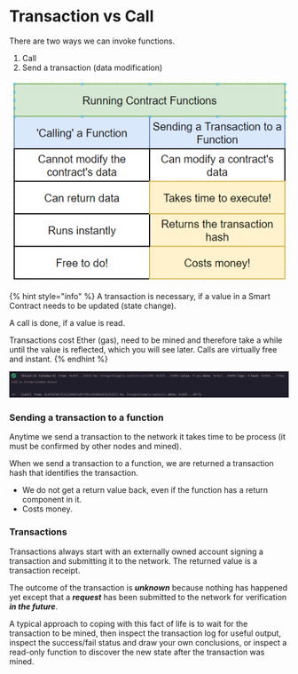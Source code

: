 # Transaction vs Call

There are two ways we can invoke functions.

1. Call
2. Send a transaction (data modification)

![](<../../../.gitbook/assets/image (51).png>)

{% hint style="info" %}
A transaction is necessary, if a value in a Smart Contract needs to be updated (state change).&#x20;

A call is done, if a value is read.&#x20;

Transactions cost Ether (gas), need to be mined and therefore take a while until the value is reflected, which you will see later. Calls are virtually free and instant.
{% endhint %}

![transaction followed by call](<../../../.gitbook/assets/image (190).png>)

### Sending a transaction to a function

Anytime we send a transaction to the network it takes time to be process (it must be confirmed by other nodes and mined).

When we send a transaction to a function, we are returned a transaction hash that identifies the transaction.&#x20;

* We do not get a return value back, even if the function has a return component in it.
* Costs money.

### Transactions

Transactions always start with an externally owned account signing a transaction and submitting it to the network. The returned value is a transaction receipt.&#x20;

The outcome of the transaction is _**unknown**_ because nothing has happened yet except that a _**request**_ has been submitted to the network for verification _**in the future**_.

A typical approach to coping with this fact of life is to wait for the transaction to be mined, then inspect the transaction log for useful output, inspect the success/fail status and draw your own conclusions, or inspect a read-only function to discover the new state after the transaction was mined.
